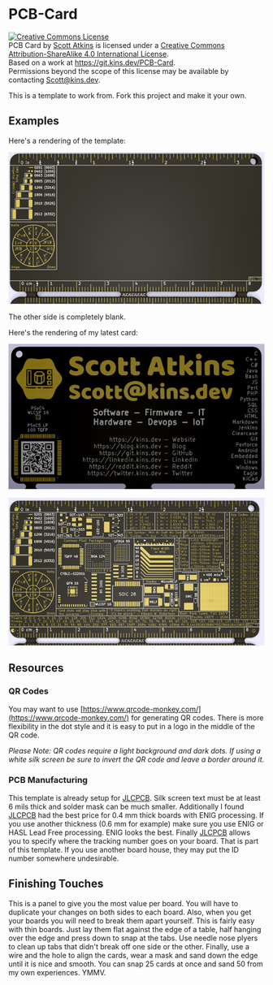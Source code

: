 # PCB-Card

<!-- markdownlint-disable MD033 -->
<!-- markdownlint-disable MD034 -->
<a rel="license" href="http://creativecommons.org/licenses/by-sa/4.0/"><img alt="Creative Commons License" style="border-width:0" src="https://i.creativecommons.org/l/by-sa/4.0/88x31.png" /></a><br /><span xmlns:dct="http://purl.org/dc/terms/" property="dct:title">PCB Card</span> by <a xmlns:cc="http://creativecommons.org/ns#" href="mailto://scott@kins.dev" property="cc:attributionName" rel="cc:attributionURL">Scott Atkins</a> is licensed under a <a rel="license" href="http://creativecommons.org/licenses/by-sa/4.0/">Creative Commons Attribution-ShareAlike 4.0 International License</a>.<br />Based on a work at <a xmlns:dct="http://purl.org/dc/terms/" href="https://git.kins.dev/PCB-Card" rel="dct:source">https://git.kins.dev/PCB-Card</a>.<br />Permissions beyond the scope of this license may be available by contacting <a xmlns:cc="http://creativecommons.org/ns#" href="mailto://scott@kins.dev" rel="cc:morePermissions">Scott@kins.dev</a>.
<!-- markdownlint-enable MD034 -->
<!-- markdownlint-enable MD033 -->

This is a template to work from.  Fork this project and make it your own.

## Examples

Here's a rendering of the template:

![Personal Card *B](assets/card_template_back_00.png)

The other side is completely blank.

Here's the rendering of my latest card:

![Personal Card *B](assets/personal_card_front_sB.png)

![Personal Card *B](assets/personal_card_sB.png)

## Resources

### QR Codes

You may want to use [https://www.qrcode-monkey.com/](https://www.qrcode-monkey.com/) for generating QR codes.  There is more flexibility in the dot style and it is easy to put in a logo in the middle of the QR code.

*Please Note: QR codes require a light background and dark dots.  If using a white silk screen be sure to invert the QR code and leave a border around it.*

### PCB Manufacturing

This template is already setup for [JLCPCB](https://jlcpcb.com/).  Silk screen text must be at least 6 mils thick and solder mask can be much smaller.  Additionally I found [JLCPCB](https://jlcpcb.com/) had the best price for 0.4 mm thick boards with ENIG processing.  If you use another thickness (0.6 mm for example) make sure you use ENIG or HASL Lead Free processing.  ENIG looks the best.  Finally [JLCPCB](https://jlcpcb.com/) allows you to specify where the tracking number goes on your board.  That is part of this template.  If you use another board house, they may put the ID number somewhere undesirable.

## Finishing Touches

This is a panel to give you the most value per board.  You will have to duplicate your changes on both sides to each board.  Also, when you get your boards you will need to break them apart yourself.  This is fairly easy with thin boards.  Just lay them flat against the edge of a table, half hanging over the edge and press down to snap at the tabs.  Use needle nose plyers to clean up tabs that didn't break off one side or the other.  Finally, use a wire and the hole to align the cards, wear a mask and sand down the edge until it is nice and smooth.  You can snap 25 cards at once and sand 50 from my own experiences.  YMMV.
